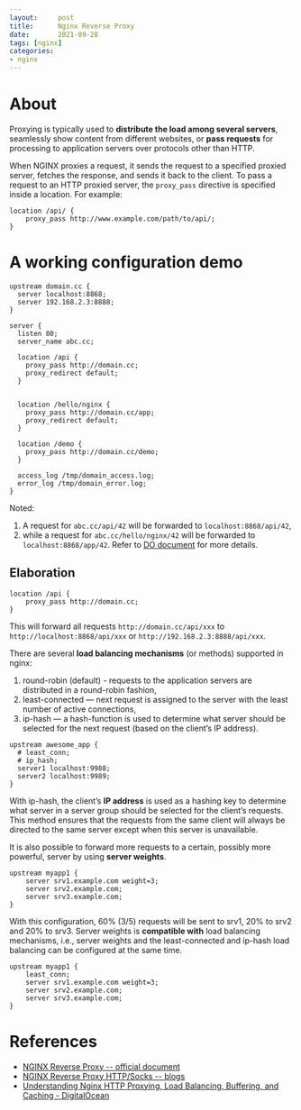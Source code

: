 ```yaml
---
layout:     post
title:      Nginx Reverse Proxy
date:       2021-09-28
tags: [nginx]
categories: 
- nginx
---
```



# About
Proxying is typically used to **distribute the load among several servers**, seamlessly show content from different websites, or **pass requests** for processing to application servers over protocols other than HTTP.

When NGINX proxies a request, it sends the request to a specified proxied server, fetches the response, and sends it back to the client. 
To pass a request to an HTTP proxied server, the `proxy_pass` directive is specified inside a location. For example:

```nginx
location /api/ {
    proxy_pass http://www.example.com/path/to/api/;
}
```

# A working configuration demo 

```nginx
upstream domain.cc {
  server localhost:8868;
  server 192.168.2.3:8888;
}

server {
  listen 80;
  server_name abc.cc;

  location /api {
    proxy_pass http://domain.cc; 
    proxy_redirect default;
  }


  location /hello/nginx {
    proxy_pass http://domain.cc/app;
    proxy_redirect default;
  }

  location /demo {
    proxy_pass http://domain.cc/demo;
  }

  access_log /tmp/domain_access.log;
  error_log /tmp/domain_error.log;
}
```
Noted:
1. A request for `abc.cc/api/42` will be forwarded to `localhost:8868/api/42`,
2. while a request for `abc.cc/hello/nginx/42` will be forwarded to `localhost:8868/app/42`.
Refer to [DO document](https://www.digitalocean.com/community/tutorials/understanding-nginx-http-proxying-load-balancing-buffering-and-caching) for more details.


## Elaboration
```nginx
location /api {
    proxy_pass http://domain.cc;
}
```
This will forward all requests `http://domain.cc/api/xxx` to `http://localhost:8868/api/xxx` or `http://192.168.2.3:8888/api/xxx`.

There are several **load balancing mechanisms** (or methods) supported in nginx:
1. round-robin (default) -  requests to the application servers are distributed in a round-robin fashion,
2. least-connected — next request is assigned to the server with the least number of active connections,
3. ip-hash — a hash-function is used to determine what server should be selected for the next request (based on the client’s IP address).

```nginx
upstream awesome_app {
  # least_conn;
  # ip_hash;
  server1 localhost:9988;
  server2 localhost:9989;
}
```
With ip-hash, the client’s **IP address** is used as a hashing key to determine what server in a server group should be selected for the client’s requests. This method ensures that the requests from the same client will always be directed to the same server except when this server is unavailable.

It is also possible to forward more requests to a certain, possibly more powerful, server by using **server weights**. 
```nginx
upstream myapp1 {
    server srv1.example.com weight=3;
    server srv2.example.com;
    server srv3.example.com;
}
```
With this configuration, 60% (3/5) requests will be sent to srv1, 20% to srv2 and 20% to srv3. Server weights is **compatible with** load balancing mechanisms, i.e., server weights and the least-connected and ip-hash load balancing can be configured at the same time. 

```nginx
upstream myapp1 {
    least_conn;
    server srv1.example.com weight=3;
    server srv2.example.com;
    server srv3.example.com;
}
```


# References
- [NGINX Reverse Proxy -- official document](https://docs.nginx.com/nginx/admin-guide/web-server/reverse-proxy/)
- [NGINX Reverse Proxy HTTP/Socks -- blogs](https://www.shuzhiduo.com/A/MyJx74bRzn/)
- [Understanding Nginx HTTP Proxying, Load Balancing, Buffering, and Caching - DigitalOcean](https://www.digitalocean.com/community/tutorials/understanding-nginx-http-proxying-load-balancing-buffering-and-caching)